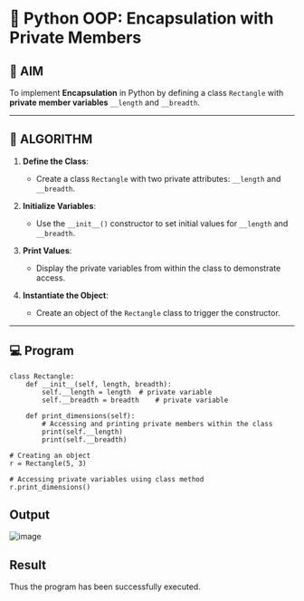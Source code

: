 # 🐍 Python OOP: Encapsulation with Private Members

## 🎯 AIM

To implement **Encapsulation** in Python by defining a class `Rectangle` with **private member variables** `__length` and `__breadth`.

---

## 🧠 ALGORITHM

1. **Define the Class**:
   - Create a class `Rectangle` with two private attributes: `__length` and `__breadth`.

2. **Initialize Variables**:
   - Use the `__init__()` constructor to set initial values for `__length` and `__breadth`.

3. **Print Values**:
   - Display the private variables from within the class to demonstrate access.

4. **Instantiate the Object**:
   - Create an object of the `Rectangle` class to trigger the constructor.

---

## 💻 Program
```
class Rectangle:
    def __init__(self, length, breadth):
        self.__length = length  # private variable
        self.__breadth = breadth    # private variable

    def print_dimensions(self):
        # Accessing and printing private members within the class
        print(self.__length)
        print(self.__breadth)

# Creating an object
r = Rectangle(5, 3)

# Accessing private variables using class method
r.print_dimensions()

```
## Output
![image](https://github.com/user-attachments/assets/9a66c95b-659f-4d45-8e40-e1bc4474a851)

## Result
Thus the program has been successfully executed.
